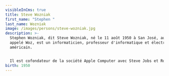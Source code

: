 ```yaml
---
visibleInCms: true
title: Steve Wozniak
first_name: "Stephen "
last_name: Wozniak
image: /images/persons/steve-wozniak.jpg
description: >-
  Stephen Wozniak, dit Steve Wozniak, né le 11 août 1950 à San José, aussi
  appelé Woz, est un informaticien, professeur d'informatique et électronicien
  américain.


  Il est cofondateur de la société Apple Computer avec Steve Jobs et Ronald Wayne, et concepteur des premiers Apple (dont Apple I, Apple II, Apple III, Lisa et divers périphériques), et est un des pionniers de l'industrie micro-informatique.
birth: 1950
---
```

